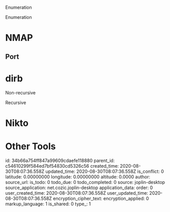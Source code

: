 Enumeration

Enumeration

# NMAP
## Port



# dirb
Non-recursive

Recursive

# Nikto

# Other Tools


id: 34b66a754ff847a99609cdaefe118880
parent_id: c54610299f584ed7bf54830cd5326c56
created_time: 2020-08-30T08:07:36.558Z
updated_time: 2020-08-30T08:07:36.558Z
is_conflict: 0
latitude: 0.00000000
longitude: 0.00000000
altitude: 0.0000
author: 
source_url: 
is_todo: 0
todo_due: 0
todo_completed: 0
source: joplin-desktop
source_application: net.cozic.joplin-desktop
application_data: 
order: 0
user_created_time: 2020-08-30T08:07:36.558Z
user_updated_time: 2020-08-30T08:07:36.558Z
encryption_cipher_text: 
encryption_applied: 0
markup_language: 1
is_shared: 0
type_: 1
